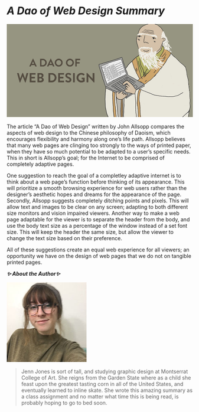# *A Dao of Web Design Summary*

![Alt Text](https://raw.githubusercontent.com/jennlikespie123/ebb-flow/master/lao%20big%20980.jpg)

The article “A Dao of Web Design” written by John Allsopp compares the aspects of web design to the Chinese philosophy of Daoism, which encourages flexibility and harmony along one’s life path. Allsopp believes that many web pages are clinging too strongly to the ways of printed paper, when they have so much potential to be adapted to a user’s specific needs. This in short is Allsopp’s goal; for the Internet to be comprised of completely adaptive pages. 

One suggestion to reach the goal of a completley adaptive internet is to think about a web page’s function before thinking of its appearance. This will prioritize a smooth browsing experience for web users rather than the designer’s aesthetic hopes and dreams for the appearance of the page. Secondly, Allsopp suggests completely ditching points and pixels. This will allow text and images to be clear on any screen; adapting to both different size monitors and vision impaired viewers. Another way to make a web page adaptable for the viewer is to separate the header from the body, and use the body text size as a percentage of the window instead of a set font size. This will keep the header the same size, but allow the viewer to change the text size based on their preference. 

All of these suggestions create an equal web experience for all viewers; an opportunity we have on the design of web pages that we do not on tangible printed pages.


*__✨ About the Author✨__*

![Alt Text](https://github.com/jennlikespie123/ebb-flow/blob/master/IMG_1225.JPG?raw=true)

> Jenn Jones is sort of tall, and studying graphic design at Montserrat College of Art. She reigns from the Garden 
State where as a child she feast upon the greatest tasting corn in all of the United States, and eventually learned to inline skate. She wrote this amazing summary as a class assignment and no matter what time this is being read, is probably hoping to go to bed soon.
